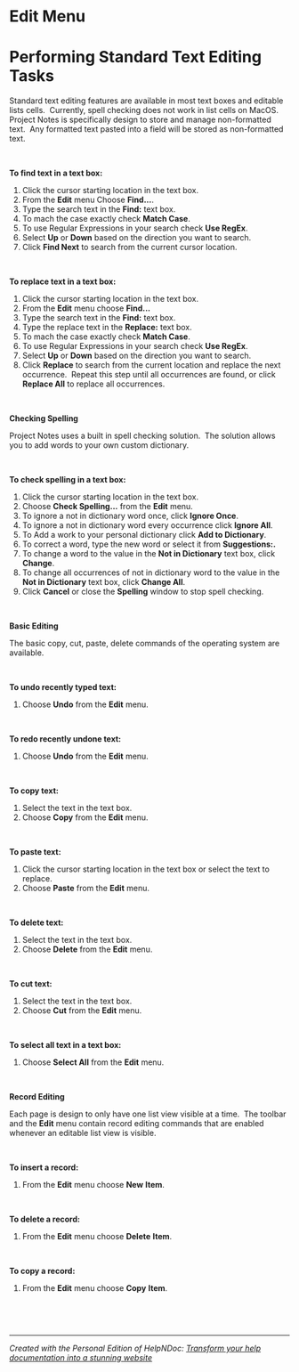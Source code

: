 # Edit Menu

# Performing Standard Text Editing Tasks

Standard text editing features are available in most text boxes and editable lists cells.&nbsp; Currently, spell checking does not work in list cells on MacOS.&nbsp; Project Notes is specifically design to store and manage non-formatted text.&nbsp; Any formatted text pasted into a field will be stored as non-formatted text.

&nbsp;

**To find text in a text box:**

1. Click the cursor starting location in the text box.
1. From the **Edit** menu Choose **Find...**.
1. Type the search text in the **Find:** text box.
1. To mach the case exactly check **Match Case**.
1. To use Regular Expressions in your search check **Use RegEx**.
1. Select **Up** or **Down** based on the direction you want to search.
1. Click **Find Next** to search from the current cursor location.

&nbsp;

**To replace text in a text box:**

1. Click the cursor starting location in the text box.
1. From the **Edit** menu choose **Find...**
1. Type the search text in the **Find:** text box.
1. Type the replace text in the **Replace:** text box.
1. To mach the case exactly check **Match Case**.
1. To use Regular Expressions in your search check **Use RegEx**.
1. Select **Up** or **Down** based on the direction you want to search.
1. Click **Replace** to search from the current location and replace the next occurrence.&nbsp; Repeat this step until all occurrences are found, or click **Replace All** to replace all occurrences.

&nbsp;

**Checking Spelling**

Project Notes uses a built in spell checking solution.&nbsp; The solution allows you to add words to your own custom dictionary.

&nbsp;

**To check spelling in a text box:**

1. Click the cursor starting location in the text box.
1. Choose **Check Spelling...** from the **Edit** menu.
1. To ignore a not in dictionary word once, click **Ignore Once**.
1. To ignore a not in dictionary word every occurrence click **Ignore All**.
1. To Add a work to your personal dictionary click **Add to Dictionary**.
1. To correct a word, type the new word or select it from **Suggestions:.**
1. To change a word to the value in the **Not in Dictionary** text box, click **Change**.
1. To change all occurrences of not in dictionary word to the value in the **Not in Dictionary** text box, click **Change All**.
1. Click **Cancel** or close the **Spelling** window to stop spell checking.

&nbsp;

**Basic Editing**

The basic copy, cut, paste, delete commands of the operating system are available.

&nbsp;

**To undo recently typed text:**

1. Choose **Undo** from the **Edit** menu.

&nbsp;

**To redo recently undone text:**

1. Choose **Undo** from the **Edit** menu.

&nbsp;

**To copy text:**

1. Select the text in the text box.
1. Choose **Copy** from the **Edit** menu.

&nbsp;

**To paste text:**

1. Click the cursor starting location in the text box or select the text to replace.
1. Choose **Paste** from the **Edit** menu.

&nbsp;

**To delete text:**

1. Select the text in the text box.
1. Choose **Delete** from the **Edit** menu.

&nbsp;

**To cut text:**

1. Select the text in the text box.
1. Choose **Cut** from the **Edit** menu.

&nbsp;

**To select all text in a text box:**

1. Choose **Select All** from the **Edit** menu.

&nbsp;

**Record Editing**

Each page is design to only have one list view visible at a time.&nbsp; The toolbar and the **Edit** menu contain record editing commands that are enabled whenever an editable list view is visible.

&nbsp;

**To insert a record:**

1. From the **Edit** menu choose **New** **Item**.

&nbsp;

**To delete a record:**

1. From the **Edit** menu choose **Delete** **Item**.

&nbsp;

**To copy a record:**

1. From the **Edit** menu choose **Copy** **Item**.

&nbsp;

&nbsp;


***
_Created with the Personal Edition of HelpNDoc: [Transform your help documentation into a stunning website](<https://www.helpndoc.com/feature-tour/produce-html-websites/>)_

